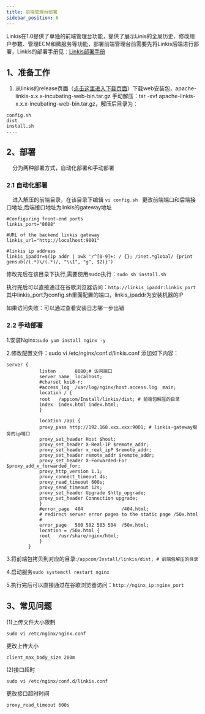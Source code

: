 ```yaml
---
title: 前端管理台部署
sidebar_position: 6
---
```


Linkis在1.0提供了单独的前端管理台功能，提供了展示Linis的全局历史、修改用户参数、管理ECM和微服务等功能，部署前端管理台前需要先将Linkis后端进行部署，Linkis的部署手册见：[Linkis部署手册](deployment/quick_deploy.md)

## 1、准备工作

1. 从linkis的release页面（[点击这里进入下载页面](https://linkis.apache.org/zh-CN/download/main)）下载web安装包，apache-linkis-x.x.x-incubating-web-bin.tar.gz
手动解压：tar -xvf  apache-linkis-x.x.x-incubating-web-bin.tar.gz，解压后目录为：
```
config.sh
dist
install.sh
....
```

## 2、部署
&nbsp;&nbsp;&nbsp;&nbsp;分为两种部署方式，自动化部署和手动部署

### 2.1 自动化部署
&nbsp;&nbsp;&nbsp;&nbsp;进入解压的前端目录，在该目录下编辑 ```vi config.sh ```
更改前端端口和后端接口地址,后端接口地址为linkis的gateway地址

```$xslt
#Configuring front-end ports
linkis_port="8088"

#URL of the backend linkis gateway
linkis_url="http://localhost:9001"

#linkis ip address
linkis_ipaddr=$(ip addr | awk '/^[0-9]+: / {}; /inet.*global/ {print gensub(/(.*)\/(.*)/, "\\1", "g", $2)}')
```

修改完后在该目录下执行,需要使用sudo执行：```sudo sh install.sh ```

执行完后可以直接通过在谷歌浏览器访问：```http://linkis_ipaddr:linkis_port``` 其中linkis_port为config.sh里面配置的端口，linkis_ipaddr为安装机器的IP

如果访问失败：可以通过查看安装日志哪一步出错

### 2.2 手动部署
1.安装Nginx:```sudo yum install nginx -y```

2.修改配置文件：sudo vi /etc/nginx/conf.d/linkis.conf
添加如下内容：
```
server {
            listen       8080;# 访问端口
            server_name  localhost;
            #charset koi8-r;
            #access_log  /var/log/nginx/host.access.log  main;
            location / {
            root   /appcom/Install/linkis/dist; # 前端包解压的目录
            index  index.html index.html;
            }
          
            location /api {
            proxy_pass http://192.168.xxx.xxx:9001; # linkis-gateway服务的ip端口
            proxy_set_header Host $host;
            proxy_set_header X-Real-IP $remote_addr;
            proxy_set_header x_real_ipP $remote_addr;
            proxy_set_header remote_addr $remote_addr;
            proxy_set_header X-Forwarded-For $proxy_add_x_forwarded_for;
            proxy_http_version 1.1;
            proxy_connect_timeout 4s;
            proxy_read_timeout 600s;
            proxy_send_timeout 12s;
            proxy_set_header Upgrade $http_upgrade;
            proxy_set_header Connection upgrade;
            }
            #error_page  404              /404.html;
            # redirect server error pages to the static page /50x.html
            #
            error_page   500 502 503 504  /50x.html;
            location = /50x.html {
            root   /usr/share/nginx/html;
            }
        }

```

3.将前端包拷贝到对应的目录:```/appcom/Install/linkis/dist; # 前端包解压的目录 ```

4.启动服务```sudo systemctl restart nginx```

5.执行完后可以直接通过在谷歌浏览器访问：```http://nginx_ip:nginx_port```

## 3、常见问题

(1)上传文件大小限制

```
sudo vi /etc/nginx/nginx.conf
```

更改上传大小

```
client_max_body_size 200m
```

 (2)接口超时

```
sudo vi /etc/nginx/conf.d/linkis.conf
```


更改接口超时时间

```
proxy_read_timeout 600s
```